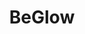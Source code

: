 ---
title: "BeGlow"
url: /sant-andreu-de-la-barca/beglow-carretera-de-barcelona/
shop: peluquería
---